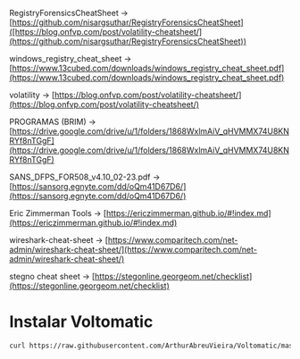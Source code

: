 RegistryForensicsCheatSheet -> [https://github.com/nisargsuthar/RegistryForensicsCheatSheet]([https://blog.onfvp.com/post/volatility-cheatsheet/](https://github.com/nisargsuthar/RegistryForensicsCheatSheet))

windows_registry_cheat_sheet -> [https://www.13cubed.com/downloads/windows_registry_cheat_sheet.pdf](https://www.13cubed.com/downloads/windows_registry_cheat_sheet.pdf)

volatility -> [https://blog.onfvp.com/post/volatility-cheatsheet/](https://blog.onfvp.com/post/volatility-cheatsheet/)

PROGRAMAS (BRIM) -> [https://drive.google.com/drive/u/1/folders/1868WxlmAiV_qHVMMX74U8KNRYf8nTGgF](https://drive.google.com/drive/u/1/folders/1868WxlmAiV_qHVMMX74U8KNRYf8nTGgF)

SANS_DFPS_FOR508_v4.10_02-23.pdf -> [https://sansorg.egnyte.com/dd/oQm41D67D6/](https://sansorg.egnyte.com/dd/oQm41D67D6/)

Eric Zimmerman Tools -> [https://ericzimmerman.github.io/#!index.md](https://ericzimmerman.github.io/#!index.md)

wireshark-cheat-sheet -> [https://www.comparitech.com/net-admin/wireshark-cheat-sheet/](https://www.comparitech.com/net-admin/wireshark-cheat-sheet/)

stegno cheat sheet -> [https://stegonline.georgeom.net/checklist](https://stegonline.georgeom.net/checklist)



# Instalar Voltomatic
```bash
curl https://raw.githubusercontent.com/ArthurAbreuVieira/Voltomatic/master/voltomatic.sh?token=GHSAT0AAAAAACHTORZVX7KV6GGDIATCJ2OQZIGOSQQ > voltomatic.sh && chmod +x voltomatic.sh
```
